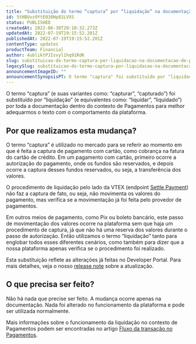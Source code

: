 ```yaml
---
title: "Substituição do termo “captura” por “liquidação” na documentação de Pagamentos"
id: 5tHBUvz9YtE030Hp81LVXS
status: PUBLISHED
createdAt: 2022-06-30T20:10:32.273Z
updatedAt: 2022-07-19T19:15:52.201Z
publishedAt: 2022-07-19T19:15:52.201Z
contentType: updates
productTeam: Financial
author: 4ubliktPJIsvyl1hq91RdK
slug: substituicao-do-termo-captura-por-liquidacao-na-documentacao-de-pagamentos
legacySlug: substituicao-do-termo-captura-por-liquidacao-na-documentacao-de-pagamentos
announcementImageID: ""
announcementSynopsisPT: O termo "captura" foi substituído por "liquidação" em toda a documentação no contexto de Pagamentos
---
```


O termo “captura” (e suas variantes como: “capturar”, “capturado”) foi substituído por “liquidação” (e equivalentes como: “liquidar”, “liquidado”) por toda a documentação dentro do contexto de Pagamentos para melhor adequarmos o texto com o comportamento da plataforma.

## Por que realizamos esta mudança?

O termo “captura” é utilizado no mercado para se referir ao momento em que é feita a captura de pagamento com cartão, como cobrança na fatura do cartão de crédito. Em um pagamento com cartão, primeiro ocorre a autorização do pagamento, onde os fundos são reservados, e depois ocorre a captura desses fundos reservados, ou seja, a transferência dos valores.

O procedimento de liquidação pelo lado da VTEX (endpoint [Settle Payment](https://developers.vtex.com/vtex-rest-api/reference/settlepayment)) não faz a captura de fato, ou seja, não movimenta os valores do pagamento, mas verifica se a movimentação já foi feita pelo provedor de pagamentos.

Em outros meios de pagamento, como Pix ou boleto bancário, este passo de movimentação dos valores ocorre na plataforma sem que haja um procedimento de captura, já que não há uma reserva dos valores durante o passo de autorização. Então utilizamos o termo “liquidação” tanto para englobar todos esses diferentes cenários, como também para dizer que a nossa plataforma apenas verifica se o procedimento foi realizado.

Esta substituição reflete as alterações já feitas no Developer Portal. Para mais detalhes, veja o nosso [release note](https://developers.vtex.com/vtex-developer-docs/changelog/replace-capture-term-for-settlement-in-the-payment-provider-protocol) sobre a atualização.

## O que precisa ser feito?

Não há nada que precise ser feito. A mudança ocorre apenas na documentação. Nada foi alterado no funcionamento da plataforma e pode ser utilizada normalmente.

Mais informações sobre o funcionamento da liquidação no contexto de Pagamentos podem ser encontradas no artigo [Fluxo da transação no Pagamentos](https://help.vtex.com/pt/tutorial/fluxo-da-transacao-no-pagamentos--Er2oWmqPIWWyeIy4IoEoQ).
